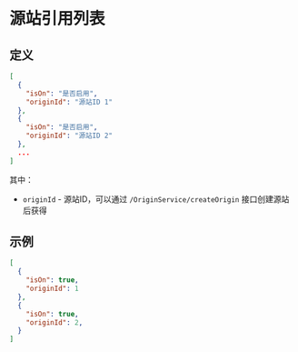# 源站引用列表

## 定义
~~~json
[
  {
	"isOn": "是否启用",
	"originId": "源站ID 1"
  },
  {
    "isOn": "是否启用",
    "originId": "源站ID 2"
  },
  ...
]
~~~

其中：
* `originId` - 源站ID，可以通过 `/OriginService/createOrigin` 接口创建源站后获得

## 示例
~~~json
[
  {
	"isOn": true,
	"originId": 1
  },
  {
    "isOn": true,
    "originId": 2,
  }
]
~~~